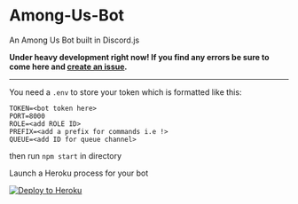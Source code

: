 # Among-Us-Bot
An Among Us Bot built in Discord.js

**Under heavy development right now! If you find any errors be sure to come here and [create an issue](https://github.com/MrAuro/Among-Us-Bot/issues/new/choose).**

---


You need a `.env` to store your token which is formatted like this:

```
TOKEN=<bot token here>
PORT=8000
ROLE=<add ROLE ID>
PREFIX=<add a prefix for commands i.e !>
QUEUE=<add ID for queue channel>
```

then run `npm start` in directory

Launch a Heroku process for your bot
<p><a href="https://heroku.com/deploy" rel="nofollow"><img src="https://camo.githubusercontent.com/c0824806f5221ebb7d25e559568582dd39dd1170/68747470733a2f2f7777772e6865726f6b7563646e2e636f6d2f6465706c6f792f627574746f6e2e706e67" alt="Deploy to Heroku" data-canonical-src="https://www.herokucdn.com/deploy/button.png" style="max-width:100%;"></a></p>

